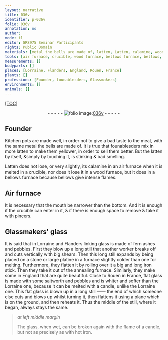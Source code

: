 ```yaml
---
layout: narrative
title: 036v
identifier: p-036v
folio: 036v
annotation: no
author:
mode: tl
editor: GR8975 Seminar Participants
rights: Public Domain
materials: [metal the bells are made of, latten, Latten, calamine, wood, linking glass, fern ashes, pebbles, saltworth, glass]
tools: [air furnace, crucible, wood furnace, bellows furnace, bellows, Air furnace, pincers]
measurements: []
bodyparts: []
places: [Lorraine, Flanders, England, Rouen, France]
plants: []
professions: [Founder, founablesders, Glassmakers]
environments: []
animals: []
---
```


<p><a href="{{ site.baseurl }}/diplomatic/">[TOC]</a></p><div class="folio" align="center">- - - - - <a href="http://gallica.bnf.fr/ark:/12148/btv1b10500001g/f78.image" target="_blank"><img src="https://cu-mkp.github.io/2017-workshop-edition/assets/photo-icon.png" alt="folio image: " style="display:inline-block; margin-bottom:-3px;"/>036v</a> - - - - - </div>  
  

## <span class="pro">Founder</span>

 
Kitchen pots are made well, in order not to give a <span class="sn">bad taste to the meat</span>, with the same <span class="m">metal the bells are made of</span>. It is true that <span class="pro">foun<span class="del">ables</span><span class="add">ders</span></span> mix in more <span class="m">latten</span> to make them yellower, in order to sell them better. But the <span class="m">latten</span> by itself, &simply by touching it, is <span class="sn">stinking</span> & <span class="sn">bad smelling</span>.
 
<span class="m">Latten</span> does not lose, or very slightly, its <span class="m">calamine</span> in an <span class="tl">air furnace</span> when it is melted in a <span class="tl">crucible</span>, nor does it lose it in a <span class="tl"><span class="m">wood</span> furnace</span>, but it does in a <span class="tl">bellows furnace</span> because <span class="tl">bellows</span> give intense flames.
 
 
  

## <span class="tl">Air furnace</span>

 
It is necessary that the mouth be narrower than the bottom. And it is enough if the <span class="tl">crucible</span> can enter in it, & if there is enough space to remove & take it with <span class="tl">pincers</span>.
 
 
  

## <span class="pro">Glassmakers</span>' glass

 
It is said that in <span class="pl">Lorraine</span> and <span class="pl">Flanders</span> <span class="m">linking glass</span> is made of <span class="m">fern ashes</span> and <span class="m">pebbles</span>. First they blow up a long still that another worker breaks off and cuts vertically with big shears. Then this long still expands by being placed on a stone or large platine in a furnace slightly colder than one for melting. Furthermore, they flatten it by rolling <span class="sup">over</span> it a big and long iron stick. Then they take it out of the annealing furnace. Similarly, they make some in <span class="pl">England</span> that are quite beautiful. Close to <span class="pl">Rouen</span> in <span class="pl">France</span>, flat glass is made with some <span class="m">saltworth</span> and <span class="m">pebbles</span> and is whiter and softer than the <span class="pl">Lorraine</span> one, because it can be melted with a candle, unlike the <span class="pl">Lorraine</span> one. This flat <span class="m">glass</span> is blown up in a long still —— the end of which someone else cuts and blows up whilst turning it, then flattens it using a plane which is on the ground, and then reheats it. Thus the middle of the still, where it began, always stays the same.
 
> *at left middle margin*
> 
> 
> The <span class="m">glass</span>, when wet, can be broken again with the flame of a candle, but not as precisely as with hot iron.
 
